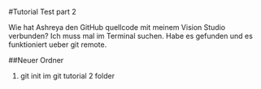 #Tutorial Test part 2

Wie hat Ashreya den GitHub quellcode mit meinem Vision Studio verbunden? Ich muss mal im Terminal suchen.
Habe es gefunden und es funktioniert ueber git remote.

##Neuer Ordner
1. git init im git tutorial 2 folder
